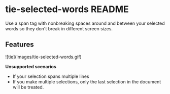 # tie-selected-words README

Use a span tag with nonbreaking spaces around and between your selected words so they don't break in different screen sizes.

## Features
![tie](images/tie-selected-words.gif\)


**Unsupported scenarios**
* If your selection spans multiple lines
* If you make multiple selections, only the last selection in the document will be treated.
